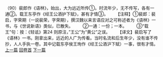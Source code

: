 （90）裴郎作《语林》，始出，大为远近所传①。时流年少，无不传写，各有一通②。载王东亭作《经王公酒护下赋》，甚有才情③。
　　【注释】①裴郎：裴启，字荣期（一说裴荣，字荣期），撰汉魏以来言语应对之可称述者为《语林》一书，与《世说新语》类似，已散失。
　　②一通：一份；一本。
　　③“载王”句：按：《轻诋》第24 则原注，”王公”为“黄公”之误。
　　【译文】裴启写了《语林》一书。刚拿出来，远近的人广为传看。当时名流和后生年少，没有谁不传抄，人人手执一卷。其中记载东亭侯王珣作《经王公酒沪下赋）一事，很有才情。
<br>[上一篇](04_089) [回卷首](04_000) [下一篇](04_091)
